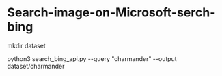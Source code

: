 # Search-image-on-Microsoft-serch-bing

mkdir dataset

python3 search_bing_api.py --query "charmander" --output dataset/charmander
